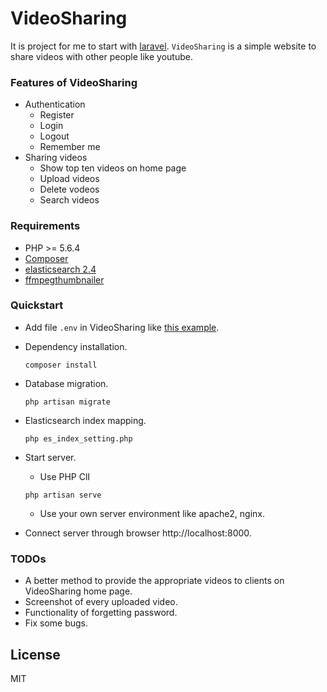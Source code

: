 # VideoSharing
It is project for me to start with [laravel](https://laravel.com/).
`VideoSharing` is a simple website to share videos with other people like youtube.

### Features of VideoSharing
* Authentication
    * Register
    * Login
    * Logout
    * Remember me
* Sharing videos
    * Show top ten videos on home page
    * Upload videos
    * Delete vodeos
    * Search videos

### Requirements
* PHP >= 5.6.4
* [Composer](https://getcomposer.org/)
* [elasticsearch 2.4](https://www.elastic.co/products/elasticsearch)
* [ffmpegthumbnailer](https://github.com/dirkvdb/ffmpegthumbnailer)

### Quickstart
* Add file `.env` in VideoSharing like [this example](https://github.com/ggary9424/VideoSharing/blob/master/.env_example).
* Dependency installation.
    ```
    composer install
    ```
* Database migration.
    ```
    php artisan migrate
    ```
* Elasticsearch index mapping.
    ```
    php es_index_setting.php
    ```
* Start server.
    * Use PHP ClI
    ```
    php artisan serve
    ```
    * Use your own server environment like apache2, nginx.

* Connect server through browser http://localhost:8000.

### TODOs
 - A better method to provide the appropriate videos to clients on VideoSharing home page.
 - Screenshot of every uploaded video.
 - Functionality of forgetting password.
 - Fix some bugs.
 
License
----
MIT
